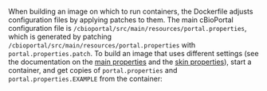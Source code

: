 When building an image on which to run containers, the Dockerfile
adjusts configuration files by applying patches to them. The main
cBioPortal configuration file is
`/cbioportal/src/main/resources/portal.properties`, which is generated
by patching `/cbioportal/src/main/resources/portal.properties` with
`portal.properties.patch`. To build an image that uses different
settings (see the documentation on the [main
properties](https://github.com/cBioPortal/cbioportal/blob/master/docs/portal.properties-Reference.md)
and the [skin properties]()), start a container, and get copies of
`portal.properties` and `portal.properties.EXAMPLE` from the
container:

```bash
```

